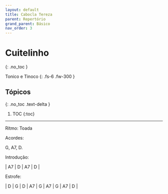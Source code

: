 ```yaml
---
layout: default
title: Cabocla Tereza
parent: Repertório
grand_parent: Básico
nav_order: 3
---
```


# Cuitelinho
{: .no_toc }

Tonico e Tinoco
{: .fs-6 .fw-300 }

## Tópicos
{: .no_toc .text-delta }

1. TOC
{:toc}

---

Rítmo: Toada

Acordes:

G, A7, D.

Introdução:

| A7 | D | A7 | D |

Estrofe:

| D | G | D | A7 | G | A7 | G | A7 | D |
